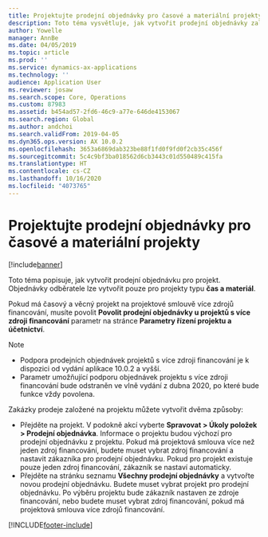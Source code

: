 ```yaml
---
title: Projektujte prodejní objednávky pro časové a materiální projekty
description: Toto téma vysvětluje, jak vytvořit prodejní objednávky založené na projektech času a materiálu.
author: Yowelle
manager: AnnBe
ms.date: 04/05/2019
ms.topic: article
ms.prod: ''
ms.service: dynamics-ax-applications
ms.technology: ''
audience: Application User
ms.reviewer: josaw
ms.search.scope: Core, Operations
ms.custom: 87983
ms.assetid: b454ad57-2fd6-46c9-a77e-646de4153067
ms.search.region: Global
ms.author: andchoi
ms.search.validFrom: 2019-04-05
ms.dyn365.ops.version: AX 10.0.2
ms.openlocfilehash: 3653a6869dab323be88f1fd0f9fd0f2cb35c456f
ms.sourcegitcommit: 5c4c9bf3ba018562d6cb3443c01d550489c415fa
ms.translationtype: HT
ms.contentlocale: cs-CZ
ms.lasthandoff: 10/16/2020
ms.locfileid: "4073765"
---
```

# <a name="project-sales-orders-for-time-and-material-projects"></a>Projektujte prodejní objednávky pro časové a materiální projekty

[!include[banner](../includes/banner.md)]

Toto téma popisuje, jak vytvořit prodejní objednávku pro projekt. Objednávky odběratele lze vytvořit pouze pro projekty typu **čas a materiál**.

Pokud má časový a věcný projekt na projektové smlouvě více zdrojů financování, musíte povolit **Povolit prodejní objednávky u projektů s více zdroji financování** parametr na stránce **Parametry řízení projektu a účetnictví**. 

> [!NOTE]
> - Podpora prodejních objednávek projektů s více zdroji financování je k dispozici od vydání aplikace 10.0.2 a vyšší.
> - Parametr umožňující podporu objednávek projektu s více zdroji financování bude odstraněn ve vlně vydání z dubna 2020, po které bude funkce vždy povolena.

Zakázky prodeje založené na projektu můžete vytvořit dvěma způsoby:

- Přejděte na projekt. V podokně akcí vyberte **Spravovat > Úkoly položek > Prodejní objednávka**. Informace o projektu budou výchozí pro prodejní objednávku z projektu. Pokud má projektová smlouva více než jeden zdroj financování, budete muset vybrat zdroj financování a nastavit zákazníka pro prodejní objednávku. Pokud pro projekt existuje pouze jeden zdroj financování, zákazník se nastaví automaticky.
- Přejděte na stránku seznamu **Všechny prodejní objednávky** a vytvořte novou prodejní objednávku. Budete muset vybrat projekt pro prodejní objednávku. Po výběru projektu bude zákazník nastaven ze zdroje financování, nebo budete muset vybrat zdroj financování, pokud má projektová smlouva více zdrojů financování.



[!INCLUDE[footer-include](../includes/footer-banner.md)]
